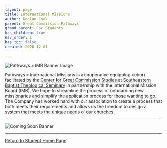 ```yaml
---
layout: page
title: International Missions
author: Keelan Cook
parent: Great Commission Pathways
grand_parent: For Students
has_children: true
nav_order: 1
has_toc: false
created: 2020-12-01

---
```

![Pathways » IMB Banner Image](https://i.imgur.com/aeVVD30.png)

Pathways » International Missions is a cooperative equipping cohort facilitated by the [Center for Great Commission Studies](https://thecgcs.org) at [Southeastern Baptist Theological Seminary](https://sebts.edu) in partnership with the International Mission Board (IMB).  We hope to streamline the process of onboarding new missionaries and simplify the application process for those wanting to go. The Company has worked hard with our association to create a process that both meets their requirements and allows us the freedom to design a system that meets the unique needs of our churches.

---

![Coming Soon Banner](https://i.imgur.com/pxK8WAn.png)

---

[Return to Student Home Page](/for-students/for-students.html)